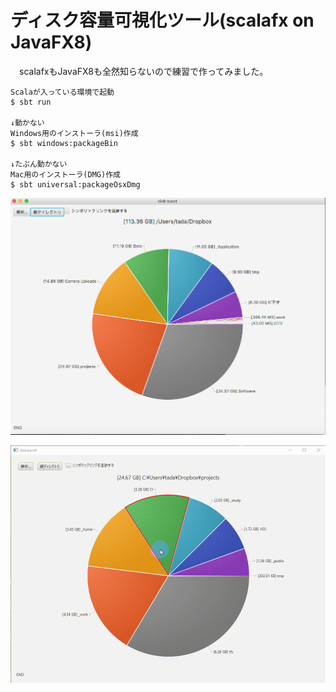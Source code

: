 # ディスク容量可視化ツール(scalafx on JavaFX8)

　scalafxもJavaFX8も全然知らないので練習で作ってみました。

    Scalaが入っている環境で起動
    $ sbt run

    ↓動かない
    Windows用のインストーラ(msi)作成
    $ sbt windows:packageBin
    
    ↓たぶん動かない
    Mac用のインストーラ(DMG)作成
    $ sbt universal:packageOsxDmg

![画像](/resources/diskreport.png)

![動画](/resources/diskreport.gif)
